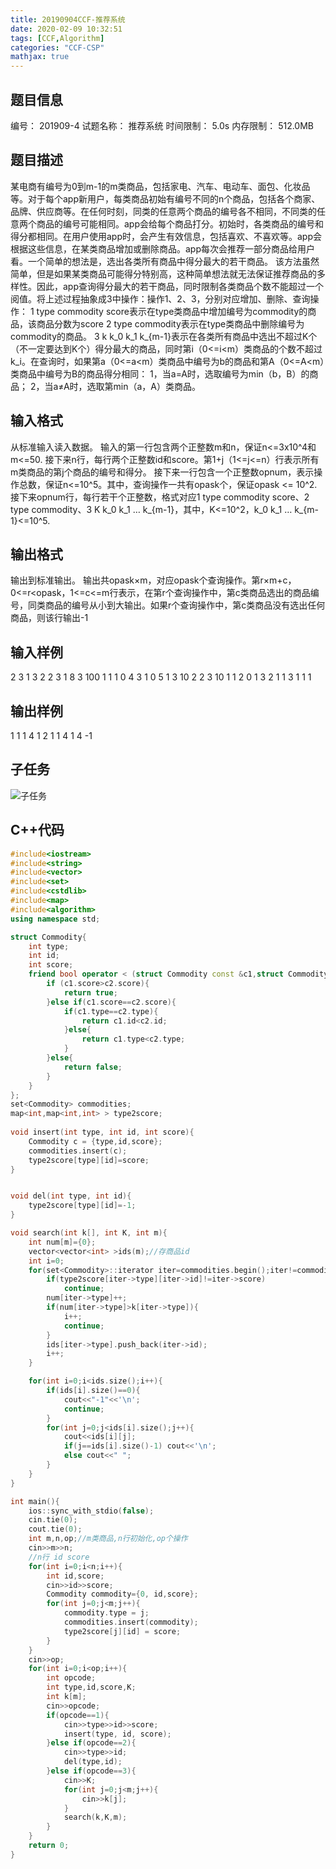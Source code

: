 ```yaml
---
title: 20190904CCF-推荐系统
date: 2020-02-09 10:32:51
tags: [CCF,Algorithm]
categories: "CCF-CSP"
mathjax: true
---
```

## 题目信息
编号： 201909-4
试题名称： 推荐系统
时间限制： 5.0s
内存限制： 512.0MB
<!-- more -->
## 题目描述
某电商有编号为0到m-1的m类商品，包括家电、汽车、电动车、面包、化妆品等。对于每个app新用户，每类商品初始有编号不同的n个商品，包括各个商家、品牌、供应商等。在任何时刻，同类的任意两个商品的编号各不相同，不同类的任意两个商品的编号可能相同。app会给每个商品打分。初始时，各类商品的编号和得分都相同。在用户使用app时，会产生有效信息，包括喜欢、不喜欢等。app会根据这些信息，在某类商品增加或删除商品。app每次会推荐一部分商品给用户看。一个简单的想法是，选出各类所有商品中得分最大的若干商品。
该方法虽然简单，但是如果某类商品可能得分特别高，这种简单想法就无法保证推荐商品的多样性。因此，app查询得分最大的若干商品，同时限制各类商品个数不能超过一个阅值。将上述过程抽象成3中操作：操作1、2、3，分别对应增加、删除、查询操作：
1 type commodity score表示在type类商品中增加编号为commodity的商品，该商品分数为score
2 type commodity表示在type类商品中删除编号为commodity的商品。
3 k k_0 k_1 k_{m-1}表示在各类所有商品中选出不超过K个（不一定要达到K个）得分最大的商品，同时第i（0<=i<m）类商品的个数不超过k_i。在查询时，如果第a（0<=a<m）类商品中编号为b的商品和第A（0<=A<m）类商品中编号为B的商品得分相同：
1，当a=A时，选取编号为min（b，B）的商品；
2，当a≠A时，选取第min（a，A）类商品。
## 输入格式
从标准输入读入数据。
输入的第一行包含两个正整数m和n，保证n<=3x10^4和m<=50.
接下来n行，每行两个正整数id和score。第1+j（1<=j<=n）行表示所有m类商品的第j个商品的编号和得分。
接下来一行包含一个正整数opnum，表示操作总数，保证n<=10^5。其中，查询操作一共有opask个，保证opask <= 10^2.
接下来opnum行，每行若干个正整数，格式对应1 type commodity score、2
type commodity、3 K k_0 k_1 … k_{m-1}，其中，K<=10^2，k_0 k_1 … k_{m-1}<=10^5.
## 输出格式
输出到标准输出。
输出共opask×m，对应opask个查询操作。第r×m+c，0<=r<opask，1<=c<=m行表示，在第r个查询操作中，第c类商品选出的商品编号，同类商品的编号从小到大输出。如果r个查询操作中，第c类商品没有选出任何商品，则该行输出-1
## 输入样例
2 3
1 3
2 2
3 1
8
3 100 1 1
1 0 4 3
1 0 5 1
3 10 2 2
3 10 1 1
2 0 1
3 2 1 1
3 1 1 1
## 输出样例
1
1
1 4
1 2
1
1
4
1
4
-1
## 子任务

![子任务](子任务.png)

## C++代码
```c++ 
#include<iostream>
#include<string>
#include<vector>
#include<set>
#include<cstdlib>
#include<map>
#include<algorithm>
using namespace std;

struct Commodity{
	int type;
	int id;
	int score;
	friend bool operator < (struct Commodity const &c1,struct Commodity const &c2){
		if (c1.score>c2.score){
			return true;
		}else if(c1.score==c2.score){
			if(c1.type==c2.type){
				return c1.id<c2.id;
			}else{
				return c1.type<c2.type;
			}
		}else{
			return false;
		}
	}
};
set<Commodity> commodities;
map<int,map<int,int> > type2score;
 
void insert(int type, int id, int score){
	Commodity c = {type,id,score};
	commodities.insert(c);
	type2score[type][id]=score;
}


void del(int type, int id){
	type2score[type][id]=-1;
}

void search(int k[], int K, int m){
	int num[m]={0};
	vector<vector<int> >ids(m);//存商品id 
	int i=0;
	for(set<Commodity>::iterator iter=commodities.begin();iter!=commodities.end()&&i<K;iter++){
		if(type2score[iter->type][iter->id]!=iter->score)
			continue;
		num[iter->type]++;
		if(num[iter->type]>k[iter->type]){
			i++;	
			continue;	
		}
		ids[iter->type].push_back(iter->id);
		i++;
	}

	for(int i=0;i<ids.size();i++){
		if(ids[i].size()==0){
			cout<<"-1"<<'\n';
			continue;
		}
		for(int j=0;j<ids[i].size();j++){
			cout<<ids[i][j];
			if(j==ids[i].size()-1) cout<<'\n';
			else cout<<" ";
		}
	}
}

int main(){
	ios::sync_with_stdio(false);
	cin.tie(0);
	cout.tie(0);
	int m,n,op;//m类商品,n行初始化,op个操作 
	cin>>m>>n;
	//n行 id score 
	for(int i=0;i<n;i++){
		int id,score;
		cin>>id>>score;
		Commodity commodity={0, id,score};
		for(int j=0;j<m;j++){
			commodity.type = j;
			commodities.insert(commodity);
			type2score[j][id] = score;
		}
	}
	cin>>op;
	for(int i=0;i<op;i++){
		int opcode;
		int type,id,score,K;
		int k[m];
		cin>>opcode;
		if(opcode==1){
			cin>>type>>id>>score;
			insert(type, id, score);
		}else if(opcode==2){
			cin>>type>>id;
			del(type,id); 
		}else if(opcode==3){
			cin>>K; 
			for(int j=0;j<m;j++){
				cin>>k[j];
			}
			search(k,K,m);
		}
	}	 
	return 0;
}
``` 